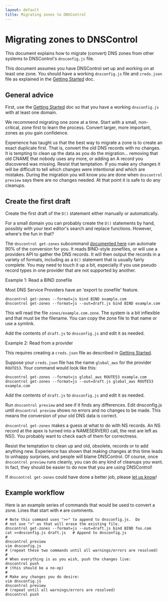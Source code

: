 ```yaml
---
layout: default
title: Migrating zones to DNSControl
---
```


# Migrating zones to DNSControl

This document explains how to migrate (convert) DNS zones from
other systems to DNSControl's `dnsconfig.js` file.

This document assumes you have DNSControl set up and working on at
least one zone.  You should have a working `dnsconfig.js` file and
`creds.json` file as explained in the
[Getting Started]({{site.github.url}}/getting-started) doc.

## General advice

First, use the
[Getting Started]({{site.github.url}}/getting-started) doc
so that you have a working `dnsconfig.js` with at least one domain.

We recommend migrating one zone at a time. Start with a small,
non-critical, zone first to learn the process.  Convert larger,
more important, zones as you gain confidence.

Experience has taught us that the best way to migrate a zone is
to create an exact duplicate first. That is, convert the old DNS records
with no changes.  It is tempting to clean up the data as you do the migration...
removing that old CNAME that nobody uses any more, or adding an
A record you discovered was missing. Resist that temptation.  If you make any
changes it will be difficult to tell which changes were intentional
and which are mistakes. During the migration you will know you are done
when `dnscontrol preview` says there are no changes needed. At that
point it is safe to do any cleanups.

## Create the first draft

Create the first draft of the `D()` statement either manually or
automatically.

For a small domain you can probably create the `D()` statements by
hand, possibly with your text editor's search and replace functions.
However, where's the fun in that?

The `dnscontrol get-zones` subcommand
[documented here]({{site.github.url}}/get-zones)
can automate 90% of the conversion for you. It reads BIND-style zonefiles,
or will use a providers API to gather the DNS records.  It will then output
the records in a variety of formats, including as a `D()` statement
that is usually fairly complete. You may need to touch it up a bit,
especially if you use pseudo record types in one provider that are
not supported by another.

Example 1: Read a BIND zonefile

Most DNS Service Providers have an 'export to zonefile' feature.

```
dnscontrol get-zones --format=js bind BIND example.com
dnscontrol get-zones --format=js --out=draft.js bind BIND example.com
```

This will read the file `zones/example.com.zone`. The system is a bit
inflexible and that must be the filename. You can copy the zone file to
that name or use a symlink.

Add the contents of `draft.js` to `dnsconfig.js` and edit it as needed.

Example 2: Read from a provider

This requires creating a `creds.json` file as described in
[Getting Started]({{site.github.url}}/getting-started).

Suppose your `creds.json` file has the name `global_aws`
for the provider `ROUTE53`.  Your command would look like this:

```
dnscontrol get-zones --format=js global_aws ROUTE53 example.com
dnscontrol get-zones --format=js --out=draft.js global_aws ROUTE53 example.com
```

Add the contents of `draft.js` to `dnsconfig.js` and edit it as needed.

Run `dnscontrol preview` and see if it finds any differences.
Edit dnsconfig.js until `dnscontrol preview` shows no errors and
no changes to be made. This means the conversion of your old DNS
data is correct.

`dnscontrol get-zones` makes a guess at what to do with NS records.
An NS record at the apex is turned into a NAMESERVER() call, the
rest are left as NS().  You probably want to check each of them for
correctness.

Resist the temptation to clean up and old, obsolete, records or to
add anything new. Experience has shown that making changes at this
time leads to unhappy surprises, and people will blame DNSControl.
Of course, once `dnscontrol preview` runs cleanly, you can do any
kind of cleanups you want.  In fact, they should be easier to do
now that you are using DNSControl!

If `dnscontrol get-zones` could have done a better job, please
[let us know](https://github.com/StackExchange/dnscontrol/issues)!

## Example workflow

Here is an example series of commands that would be used
to convert a zone. Lines that start with `#` are comments.

    # Note this command uses ">>" to append to dnsconfig.js.  Do
    # not use ">" as that will erase the existing file.
    dnscontrol get-zones --format=js --out=draft.js bind BIND foo.com
    cat >>dnsconfig.js draft.js   # Append to dnsconfig.js
    #
    dnscontrol preview
    vim dnsconfig.js
    # (repeat these two commands until all warnings/errors are resolved)
    #
    # When everything is as you wish, push the changes live:
    dnscontrol push
    # (this should be a no-op)
    #
    # Make any changes you do desire:
    vim dnsconfig.js
    dnscontrol preview
    # (repeat until all warnings/errors are resolved)
    dnscontrol push
